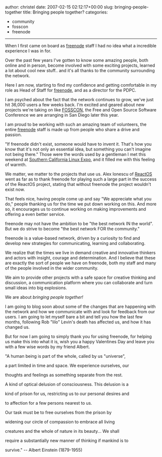 author: christel
date: 2007-02-15 02:12:17+00:00
slug: bringing-people-together
title: Bringing people together?
categories:
- community
- fosscon
- freenode
---

When I first came on board as [freenode](http://www.freenode.net) staff I had no idea what a incredible experience I was in for.



Over the past few years I've gotten to know some amazing people, both online and in person, become involved with some exciting projects, learned a lot about cool new stuff.. and it's all thanks to the community surrounding the network.



Here I am now, starting to find my confidence and getting comfortable in my role as Head of Staff for [freenode](http://www.freenode.net), and as a director for the PDPC.



I am psyched about the fact that the network continues to grow, we've just hit 36,000 users a few weeks back. I'm excited and geared about new projects we're taking on like [FOSSCON](http://www.fosscon.org), the Free and Open Source Software Conference we are arranging in San Diego later this year.



I am proud to be working with such an amazing team of volunteers, the entire [freenode](http://www.freenode.net) staff is made up from people who share a drive and passion.



"If freenode didn't exist, someone would have to invent it. That's how you know that it's not only an essential idea, but something you can't imagine not being there." Those were the words used by a gentleman I met this weekend at [Southern California Linux Expo](http://www.socallinuxexpo.com), and it filled me with this feeling of warmth.



We matter, we matter to the projects that use us. Alex Ionescu of [ReactOS](http://www.reactos.org) went as far as to thank freenode for playing such a large part in the success of the ReactOS project, stating that without freenode the project wouldn't exist now.



That feels nice, having people come up and say "We appreciate what you do," people thanking us for the time we put down working on this. And more so, it encourages us to continue working on making improvements and offering a even better service.

freenode may not have the ambition to be "the best network IN the world". But we do strive to become "the best network FOR the community."



freenode is a value-based network, driven by a curiosity to find and develop new strategies for communicating, learning and collaborating.



We  realize that the times we live in demand creative and innovative thinkers and actors with insight, courage and determination. And I believe that these are exactly the sort of people we have on freenode, both my staff and many of the people involved in the wider community.

We aim to provide other projects with a safe space for creative thinking and discussion, a communication platform where you can collaborate and turn small ideas into big explosions.



We are about _bringing people together!_



I am going to blog soon about some of the changes that are happening with the network and how we communicate with and look for feedback from our users. I am going to let myself bare a bit and tell you how the last few months, following Rob "lilo" Levin's death has affected us, and how it has changed us.



But for now I am going to simply thank you for using freenode, for helping us make this into what it is, wish you a happy Valentines Day and leave you with a few wise words by my friend Albert.



"A human being is part of the whole, called by us "universe",

a part limited in time and space. We experience ourselves, our

thoughts and feelings as something separate from the rest.

A kind of optical delusion of consciousness. This delusion is a

kind of prison for us, restricting us to our personal desires and

to affection for a few persons nearest to us.



Our task must be to free ourselves from the prison by

widening our circle of compassion to embrace all living

creatures and the whole of nature in its beauty... We shall

require a substantially new manner of thinking if mankind is to

survive."  -- Albert Einstein (1879-1955)
